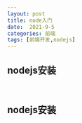 ```yaml
---
layout: post
title: node入门
date:  2021-9-5
categories: 前端
tags: [前端开发,nodejs]
---
```


## nodejs安装
```


```

## nodejs安装
```


```
